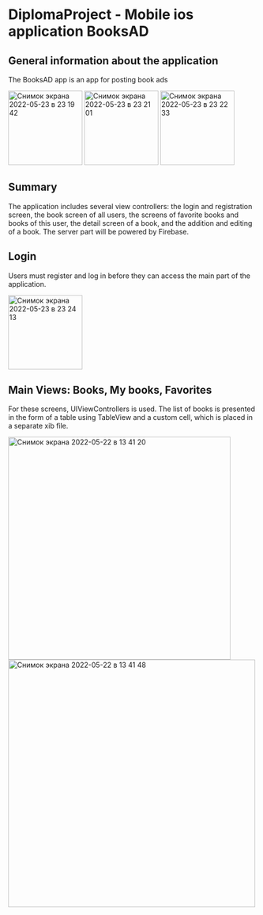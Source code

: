 # DiplomaProject - Mobile ios application BooksAD
## General information about the application
The BooksAD app is an app for posting book ads

<img width="150" alt="Снимок экрана 2022-05-23 в 23 19 42" src="https://user-images.githubusercontent.com/97699156/169899436-8766a673-1fc4-4bd3-a3fe-4ffc1994d679.png">                                     <img width="150" alt="Снимок экрана 2022-05-23 в 23 21 01" src="https://user-images.githubusercontent.com/97699156/169899593-1aafaf4c-c187-4765-998c-914d4535e44f.png">                                <img width="150" alt="Снимок экрана 2022-05-23 в 23 22 33" src="https://user-images.githubusercontent.com/97699156/169899784-08be43fe-38c9-42b5-91be-56736ea19e59.png">

## Summary
The application includes several view controllers: the login and registration screen, the book screen of all users, the screens of favorite books and books of this user, the detail screen of a book, and the addition and editing of a book. The server part will be powered by Firebase.

## Login
Users must register and log in before they can access the main part of the application.

<img width="150" alt="Снимок экрана 2022-05-23 в 23 24 13" src="https://user-images.githubusercontent.com/97699156/169900038-fec5e95f-6e46-4a1e-8ffd-e87123f1c4eb.png">

## Main Views: Books, My books, Favorites
For these screens, UIViewControllers is used. The list of books is presented in the form of a table using TableView and a custom cell, which is placed in a separate xib file.

<img width="450" alt="Снимок экрана 2022-05-22 в 13 41 20" src="https://user-images.githubusercontent.com/97699156/169893388-cd61a740-1107-4e44-9dcb-db3456268851.png">
<img width="500" alt="Снимок экрана 2022-05-22 в 13 41 48" src="https://user-images.githubusercontent.com/97699156/169893452-f840eb6e-94ad-422f-883f-dd77bf9a4540.png">
